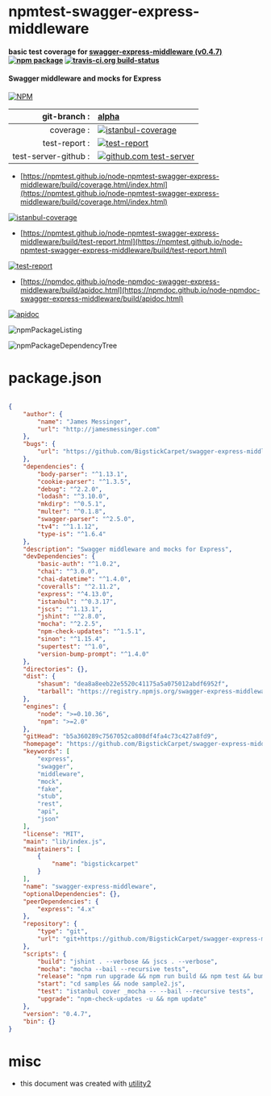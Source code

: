 # npmtest-swagger-express-middleware

#### basic test coverage for  [swagger-express-middleware (v0.4.7)](https://github.com/BigstickCarpet/swagger-express-middleware)  [![npm package](https://img.shields.io/npm/v/npmtest-swagger-express-middleware.svg?style=flat-square)](https://www.npmjs.org/package/npmtest-swagger-express-middleware) [![travis-ci.org build-status](https://api.travis-ci.org/npmtest/node-npmtest-swagger-express-middleware.svg)](https://travis-ci.org/npmtest/node-npmtest-swagger-express-middleware)

#### Swagger middleware and mocks for Express

[![NPM](https://nodei.co/npm/swagger-express-middleware.png?downloads=true&downloadRank=true&stars=true)](https://www.npmjs.com/package/swagger-express-middleware)

| git-branch : | [alpha](https://github.com/npmtest/node-npmtest-swagger-express-middleware/tree/alpha)|
|--:|:--|
| coverage : | [![istanbul-coverage](https://npmtest.github.io/node-npmtest-swagger-express-middleware/build/coverage.badge.svg)](https://npmtest.github.io/node-npmtest-swagger-express-middleware/build/coverage.html/index.html)|
| test-report : | [![test-report](https://npmtest.github.io/node-npmtest-swagger-express-middleware/build/test-report.badge.svg)](https://npmtest.github.io/node-npmtest-swagger-express-middleware/build/test-report.html)|
| test-server-github : | [![github.com test-server](https://npmtest.github.io/node-npmtest-swagger-express-middleware/GitHub-Mark-32px.png)](https://npmtest.github.io/node-npmtest-swagger-express-middleware/build/app/index.html) | | build-artifacts : | [![build-artifacts](https://npmtest.github.io/node-npmtest-swagger-express-middleware/glyphicons_144_folder_open.png)](https://github.com/npmtest/node-npmtest-swagger-express-middleware/tree/gh-pages/build)|

- [https://npmtest.github.io/node-npmtest-swagger-express-middleware/build/coverage.html/index.html](https://npmtest.github.io/node-npmtest-swagger-express-middleware/build/coverage.html/index.html)

[![istanbul-coverage](https://npmtest.github.io/node-npmtest-swagger-express-middleware/build/screenCapture.buildCi.browser.%252Ftmp%252Fbuild%252Fcoverage.lib.html.png)](https://npmtest.github.io/node-npmtest-swagger-express-middleware/build/coverage.html/index.html)

- [https://npmtest.github.io/node-npmtest-swagger-express-middleware/build/test-report.html](https://npmtest.github.io/node-npmtest-swagger-express-middleware/build/test-report.html)

[![test-report](https://npmtest.github.io/node-npmtest-swagger-express-middleware/build/screenCapture.buildCi.browser.%252Ftmp%252Fbuild%252Ftest-report.html.png)](https://npmtest.github.io/node-npmtest-swagger-express-middleware/build/test-report.html)

- [https://npmdoc.github.io/node-npmdoc-swagger-express-middleware/build/apidoc.html](https://npmdoc.github.io/node-npmdoc-swagger-express-middleware/build/apidoc.html)

[![apidoc](https://npmdoc.github.io/node-npmdoc-swagger-express-middleware/build/screenCapture.buildCi.browser.%252Ftmp%252Fbuild%252Fapidoc.html.png)](https://npmdoc.github.io/node-npmdoc-swagger-express-middleware/build/apidoc.html)

![npmPackageListing](https://npmtest.github.io/node-npmtest-swagger-express-middleware/build/screenCapture.npmPackageListing.svg)

![npmPackageDependencyTree](https://npmtest.github.io/node-npmtest-swagger-express-middleware/build/screenCapture.npmPackageDependencyTree.svg)



# package.json

```json

{
    "author": {
        "name": "James Messinger",
        "url": "http://jamesmessinger.com"
    },
    "bugs": {
        "url": "https://github.com/BigstickCarpet/swagger-express-middleware/issues"
    },
    "dependencies": {
        "body-parser": "^1.13.1",
        "cookie-parser": "^1.3.5",
        "debug": "^2.2.0",
        "lodash": "^3.10.0",
        "mkdirp": "^0.5.1",
        "multer": "^0.1.8",
        "swagger-parser": "^2.5.0",
        "tv4": "^1.1.12",
        "type-is": "^1.6.4"
    },
    "description": "Swagger middleware and mocks for Express",
    "devDependencies": {
        "basic-auth": "^1.0.2",
        "chai": "^3.0.0",
        "chai-datetime": "^1.4.0",
        "coveralls": "^2.11.2",
        "express": "^4.13.0",
        "istanbul": "^0.3.17",
        "jscs": "^1.13.1",
        "jshint": "^2.8.0",
        "mocha": "^2.2.5",
        "npm-check-updates": "^1.5.1",
        "sinon": "^1.15.4",
        "supertest": "^1.0",
        "version-bump-prompt": "^1.4.0"
    },
    "directories": {},
    "dist": {
        "shasum": "dea8a8eeb22e5520c41175a5a075012abdf6952f",
        "tarball": "https://registry.npmjs.org/swagger-express-middleware/-/swagger-express-middleware-0.4.7.tgz"
    },
    "engines": {
        "node": ">=0.10.36",
        "npm": ">=2.0"
    },
    "gitHead": "b5a360289c7567052ca808df4fa4c73c427a8fd9",
    "homepage": "https://github.com/BigstickCarpet/swagger-express-middleware",
    "keywords": [
        "express",
        "swagger",
        "middleware",
        "mock",
        "fake",
        "stub",
        "rest",
        "api",
        "json"
    ],
    "license": "MIT",
    "main": "lib/index.js",
    "maintainers": [
        {
            "name": "bigstickcarpet"
        }
    ],
    "name": "swagger-express-middleware",
    "optionalDependencies": {},
    "peerDependencies": {
        "express": "4.x"
    },
    "repository": {
        "type": "git",
        "url": "git+https://github.com/BigstickCarpet/swagger-express-middleware.git"
    },
    "scripts": {
        "build": "jshint . --verbose && jscs . --verbose",
        "mocha": "mocha --bail --recursive tests",
        "release": "npm run upgrade && npm run build && npm test && bump --prompt --tag --push --all && npm publish",
        "start": "cd samples && node sample2.js",
        "test": "istanbul cover _mocha -- --bail --recursive tests",
        "upgrade": "npm-check-updates -u && npm update"
    },
    "version": "0.4.7",
    "bin": {}
}
```



# misc
- this document was created with [utility2](https://github.com/kaizhu256/node-utility2)

